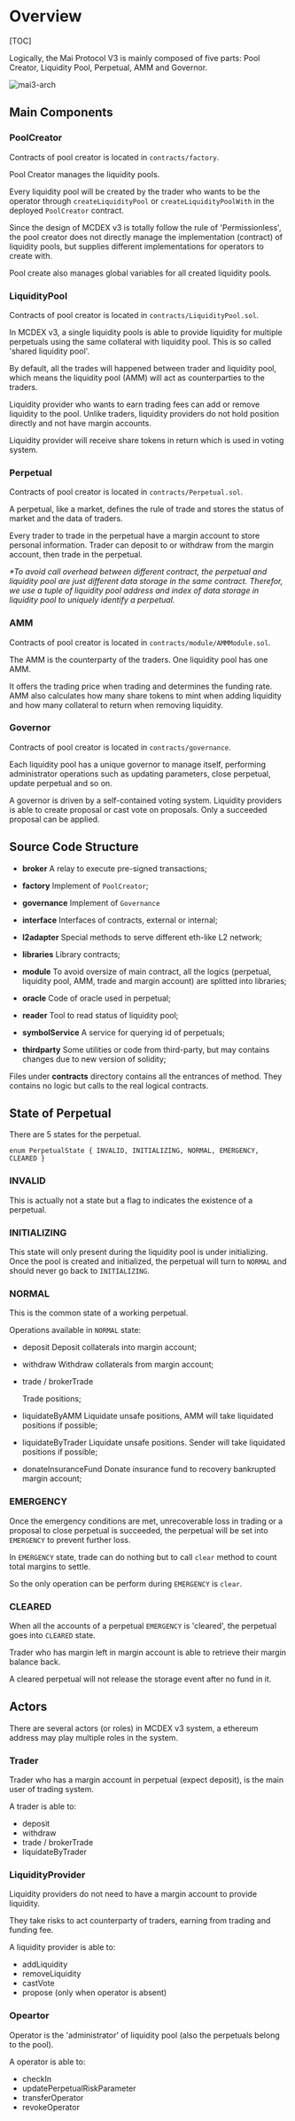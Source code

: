 # Overview

[TOC]

Logically, the Mai Protocol V3 is mainly composed of five parts: Pool Creator, Liquidity Pool, Perpetual, AMM and Governor.

![mai3-arch](asset/mai3-arch.png)



## Main Components

### PoolCreator

Contracts of pool creator is located in `contracts/factory`.

Pool Creator manages the liquidity pools.

Every liquidity pool will be created by the trader who wants to be the operator through `createLiquidityPool` or `createLiquidityPoolWith` in the deployed `PoolCreator` contract.

Since the design of MCDEX v3 is totally follow the rule of 'Permissionless', the pool creator does not directly manage the implementation (contract) of liquidity pools, but supplies different implementations for operators to create with.

Pool create also manages global variables for all created liquidity pools.

### LiquidityPool

Contracts of pool creator is located in `contracts/LiquidityPool.sol`.

In MCDEX v3, a single liquidity pools is able to provide liquidity for multiple perpetuals using the same collateral with liquidity pool. This is so called 'shared liquidity pool'.

By default, all the trades will happened between trader and liquidity pool, which means the liquidity pool (AMM) will act as counterparties to the traders.

Liquidity provider who wants to earn trading fees can add or remove liquidity to the pool. Unlike traders, liquidity providers do not hold position directly and not have margin accounts.

Liquidity provider will receive share tokens in return which is used in voting system.

### Perpetual

Contracts of pool creator is located in `contracts/Perpetual.sol`.

A perpetual, like a market, defines the rule of trade and stores the status of market and the data of traders.

Every trader to trade in the perpetual have a margin account to store personal information. Trader can deposit to or withdraw from the margin account, then trade in the perpetual.

*\*To avoid call overhead between different contract, the perpetual and liquidity pool are just different data storage in the same contract. Therefor, we use a tuple of liquidity pool address and index of data storage in liquidity pool to uniquely identify a perpetual.*

### AMM

Contracts of pool creator is located in `contracts/module/AMMModule.sol`.

The AMM is the counterparty of the traders. One liquidity pool has one AMM.

It offers the trading price when trading and determines the funding rate. AMM also calculates how many share tokens to mint when adding liquidity and how many collateral to return when removing liquidity.

### Governor

Contracts of pool creator is located in `contracts/governance`.

Each liquidity pool has a unique governor to manage itself, performing administrator operations such as updating parameters, close perpetual, update perpetual and so on.

A governor is driven by a self-contained voting system. Liquidity providers is able to create proposal or cast vote on proposals. Only a succeeded proposal can be applied.



## Source Code Structure

- **broker**  A relay  to execute pre-signed transactions;
- **factory** Implement of `PoolCreator`;
- **governance**  Implement of `Governance`

- **interface** Interfaces of contracts, external or internal;
- **l2adapter** Special methods to serve different eth-like L2 network;
- **libraries** Library contracts;
- **module** To avoid oversize of main contract, all the logics (perpetual, liquidity pool, AMM, trade and margin account) are splitted into libraries;
- **oracle** Code of oracle used in perpetual;
- **reader** Tool to read status of liquidity pool;

- **symbolService** A service for querying id of perpetuals;
- **thirdparty** Some utilities or code from third-party, but may contains changes due to new version of solidity;

Files under **contracts** directory contains all the entrances of method. They contains no logic but calls to the real logical contracts.



## State of Perpetual

There are 5 states for the perpetual.

```
enum PerpetualState { INVALID, INITIALIZING, NORMAL, EMERGENCY, CLEARED }
```

### INVALID

This is actually not a state but a flag to indicates the existence of a perpetual.

### INITIALIZING

This state will only present during the liquidity pool is under initializing. Once the pool is created and initialized, the perpetual will turn to `NORMAL` and should never go back to `INITIALIZING`.

### NORMAL

This is the common state of a working perpetual.

Operations available in `NORMAL` state:

- deposit
  Deposit collaterals into margin account;

- withdraw
  Withdraw collaterals from margin account;

- trade / brokerTrade

  Trade positions;

- liquidateByAMM
  Liquidate unsafe positions, AMM will take liquidated positions if possible;

- liquidateByTrader
  Liquidate unsafe positions. Sender will take liquidated positions if possible;

- donateInsuranceFund
  Donate insurance fund to recovery bankrupted margin account;

### EMERGENCY

Once the emergency conditions are met, unrecoverable loss in trading or a proposal to close perpetual is succeeded, the perpetual will be set into `EMERGENCY` to prevent further loss.

In `EMERGENCY` state, trade can do nothing but to call `clear` method to count total margins to settle.

So the only operation can be perform during `EMERGENCY` is `clear`.

### CLEARED

When all the accounts of a perpetual `EMERGENCY` is 'cleared', the perpetual goes into `CLEARED` state.

Trader who has margin left in margin account is able to retrieve their margin balance back.

A cleared perpetual will not release the storage event after no fund in it.



## Actors

There are several actors (or roles) in MCDEX v3 system, a ethereum address may play multiple roles in the system.

### Trader

Trader who has a margin account in perpetual (expect deposit), is the main user of trading system.

A trader is able to:

- deposit
- withdraw
- trade / brokerTrade
- liquidateByTrader

### LiquidityProvider

Liquidity providers do not need to have a margin account to provide liquidity.

They take risks to act counterparty of traders, earning from trading and funding fee.

A liquidity provider is able to:

- addLiquidity
- removeLiquidity
- castVote
- propose (only when operator is absent)

### Opeartor

Operator is the 'administrator' of liquidity pool (also the perpetuals belong to the pool).

A operator is able to:

- checkIn
- updatePerpetualRiskParameter
- transferOperator
- revokeOperator



